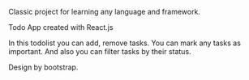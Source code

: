 Classic project for learning any language and framework.

Todo App created with React.js

In this todolist you can add, remove tasks.
You can mark any tasks as important.
And also you can filter tasks by their status.

Design by bootstrap.
